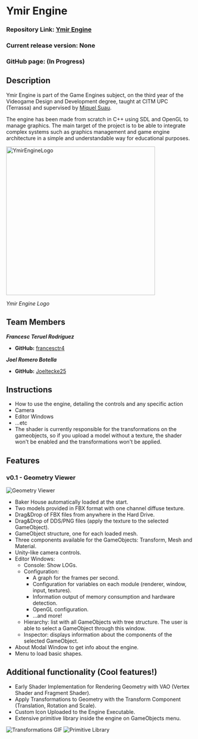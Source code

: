 # Ymir Engine

### Repository Link: [Ymir Engine](https://github.com/francesctr4/Ymir-Engine)

### Current release version: None

### GitHub page: (In Progress)

## Description

Ymir Engine is part of the Game Engines subject, on the third year of the Videogame Design and Development degree, 
taught at CITM UPC (Terrassa) and supervised by [Miquel Suau](https://github.com/MayKoder).

The engine has been made from scratch in C++ using SDL and OpenGL to manage graphics. The main target of the project is to
be able to integrate complex systems such as graphics management and game engine architecture in a simple and understandable way
for educational purposes.

<img src="https://github.com/francesctr4/Ymir-Engine/assets/99948892/4d6551ca-fa42-44fe-b81a-9cf5f62783ef" alt="YmirEngineLogo" width="400" height="400"/>

_Ymir Engine Logo_

## Team Members

_**Francesc Teruel Rodríguez**_
* **GitHub:** [francesctr4](https://github.com/francesctr4)

_**Joel Romero Botella**_
* **GitHub:** [Joeltecke25](https://github.com/Joeltecke25)

## Instructions

- How to use the engine, detailing the controls and any specific action
- Camera
- Editor Windows
- ...etc
- The shader is currently responsible for the transformations on the gameobjects, so if you upload a model without a texture,
the shader won't be enabled and the transformations won't be applied.

## Features

### v0.1 - Geometry Viewer

![Geometry Viewer](https://github.com/francesctr4/Ymir-Engine/assets/99948892/c8c38732-7e81-4c16-bd9e-e5d04c50272b)

- Baker House automatically loaded at the start.
- Two models provided in FBX format with one channel diffuse texture.
- Drag&Drop of FBX files from anywhere in the Hard Drive.
- Drag&Drop of DDS/PNG files (apply the texture to the selected GameObject).
- GameObject structure, one for each loaded mesh.
- Three components available for the GameObjects: Transform, Mesh and Material.
- Unity-like camera controls.
- Editor Windows:
  - Console: Show LOGs.
  - Configuration:
    - A graph for the frames per second.
    - Configuration for variables on each module (renderer, window, input, textures).
    - Information output of memory consumption and hardware detection.
    - OpenGL configuration.
    - ...and more!
  - Hierarchy: list with all GameObjects with tree structure. The user is able to select a GameObject through this window.
  - Inspector: displays information about the components of the selected GameObject.
- About Modal Window to get info about the engine.
- Menu to load basic shapes.

## Additional functionality (Cool features!)

- Early Shader Implementation for Rendering Geometry with VAO (Vertex Shader and Fragment Shader).
- Apply Transformations to Geometry with the Transform Component (Translation, Rotation and Scale).
- Custom Icon Uploaded to the Engine Executable.
- Extensive primitive library inside the engine on GameObjects menu.

![Transformations GIF](https://github.com/francesctr4/Ymir-Engine/assets/99948892/f3373cbd-b132-4d8a-b73e-017c2ca833f5)
![Primitive Library](https://github.com/francesctr4/Ymir-Engine/assets/99948892/09808392-234b-4ed6-82f2-c7fe84f4aa7c)
